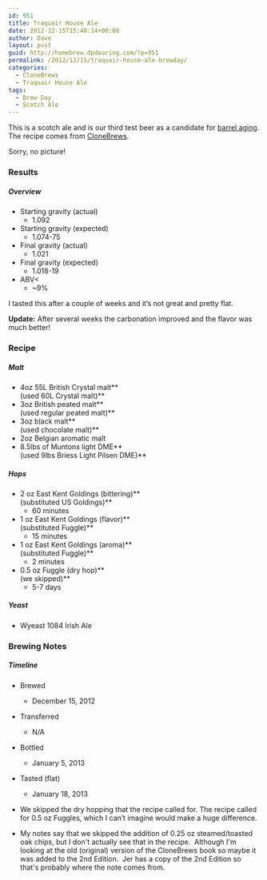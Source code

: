 ```yaml
---
id: 951
title: Traquair House Ale
date: 2012-12-15T15:48:14+00:00
author: Dave
layout: post
guid: http://homebrew.dpdearing.com/?p=951
permalink: /2012/12/15/traquair-house-ale-brewday/
categories:
  - CloneBrews
  - Traquair House Ale
tags:
  - Brew Day
  - Scotch Ale
---
```

This is a scotch ale and is our third test beer as a candidate for [barrel aging](/category/the-story-of-barry/?order=ASC). The recipe comes from [CloneBrews](http://www.amazon.com/gp/product/160342539X/ref=as_li_qf_sp_asin_il_tl?ie=UTF8&camp=1789&creative=9325&creativeASIN=160342539X&linkCode=as2&tag=seatthomeb-20&linkId=QJWZLEAN33BGBN5G).

Sorry, no picture!

<!--more-->

### Results

##### Overview

  * Starting gravity (actual) 
      * 1.092
  * Starting gravity (expected) 
      * 1.074-75
  * Final gravity (actual) 
      * 1.021
  * Final gravity (expected) 
      * 1.018-19
  * ABV< 
      * ~9% 

I tasted this after a couple of weeks and it’s not great and pretty flat.

**Update:** After several weeks the carbonation improved and the flavor was much better!

### Recipe

##### Malt

  * 4oz 55L British Crystal malt**  
    (used 60L Crystal malt)**
  * 3oz British peated malt**  
    (used regular peated malt)**
  * 3oz black malt**  
    (used chocolate malt)**
  * 2oz Belgian aromatic malt
  * 8.5lbs of Muntons light DME**  
    (used 9lbs Briess Light Pilsen DME)**

##### Hops

  * 2 oz East Kent Goldings (bittering)**  
    (substituted US Goldings)**
      * 60 minutes
  * 1 oz East Kent Goldings (flavor)**  
    (substituted Fuggle)**
      * 15 minutes
  * 1 oz East Kent Goldings (aroma)**  
    (substituted Fuggle)**
      * 2 minutes
  * 0.5 oz Fuggle (dry hop)**  
    (we skipped)**
      * 5-7 days

##### Yeast

  * Wyeast 1084 Irish Ale 

### Brewing Notes

##### Timeline

  * Brewed 
      * December 15, 2012
  * Transferred 
      * N/A
  * Bottled 
      * January 5, 2013
  * Tasted (flat) 
      * January 18, 2013 

  * We skipped the dry hopping that the recipe called for. The recipe called for 0.5 oz Fuggles, which I can’t imagine would make a huge difference.
  * My notes say that we skipped the addition of 0.25 oz steamed/toasted oak chips, but I don't actually see that in the recipe.  Although I'm looking at the old (original) version of the CloneBrews book so maybe it was added to the 2nd Edition.  Jer has a copy of the 2nd Edition so that's probably where the note comes from.